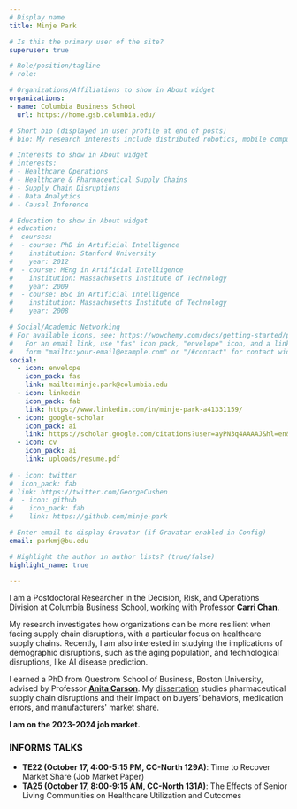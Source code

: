 ```yaml
---
# Display name
title: Minje Park

# Is this the primary user of the site?
superuser: true

# Role/position/tagline
# role: 

# Organizations/Affiliations to show in About widget
organizations:
- name: Columbia Business School
  url: https://home.gsb.columbia.edu/

# Short bio (displayed in user profile at end of posts)
# bio: My research interests include distributed robotics, mobile computing and programmable matter.

# Interests to show in About widget
# interests:
# - Healthcare Operations
# - Healthcare & Pharmaceutical Supply Chains
# - Supply Chain Disruptions
# - Data Analytics
# - Causal Inference

# Education to show in About widget
# education:
#  courses:
#  - course: PhD in Artificial Intelligence
#    institution: Stanford University
#    year: 2012
#  - course: MEng in Artificial Intelligence
#    institution: Massachusetts Institute of Technology
#    year: 2009
#  - course: BSc in Artificial Intelligence
#    institution: Massachusetts Institute of Technology
#    year: 2008

# Social/Academic Networking
# For available icons, see: https://wowchemy.com/docs/getting-started/page-builder/#icons
#   For an email link, use "fas" icon pack, "envelope" icon, and a link in the
#   form "mailto:your-email@example.com" or "/#contact" for contact widget.
social:
  - icon: envelope
    icon_pack: fas
    link: mailto:minje.park@columbia.edu
  - icon: linkedin
    icon_pack: fab
    link: https://www.linkedin.com/in/minje-park-a41331159/
  - icon: google-scholar 
    icon_pack: ai
    link: https://scholar.google.com/citations?user=ayPN3q4AAAAJ&hl=en&oi=ao
  - icon: cv
    icon_pack: ai
    link: uploads/resume.pdf
    
# - icon: twitter
#  icon_pack: fab
# link: https://twitter.com/GeorgeCushen
#  - icon: github
#    icon_pack: fab
#    link: https://github.com/minje-park

# Enter email to display Gravatar (if Gravatar enabled in Config)
email: parkmj@bu.edu

# Highlight the author in author lists? (true/false)
highlight_name: true

---
```

I am a Postdoctoral Researcher in the Decision, Risk, and Operations Division at Columbia Business School, working with Professor [**Carri Chan**](http://www.columbia.edu/~cc3179/).

My research investigates how organizations can be more resilient when facing supply chain disruptions, with a particular focus on healthcare supply chains.
Recently, I am also interested in studying the implications of demographic disruptions, such as the aging population, and technological disruptions, like AI disease prediction.

I earned a PhD from Questrom School of Business, Boston University, advised by Professor [**Anita Carson**](https://www.bu.edu/questrom/profile/anita-carson/). My [dissertation](https://www.proquest.com/docview/2709946391?pq-origsite=gscholar&fromopenview=true) studies pharmaceutical supply chain disruptions and their impact on buyers’ behaviors, medication errors, and manufacturers' market share.

**I am on the 2023-2024 job market.**
 
### INFORMS TALKS
* **TE22 (October 17, 4:00-5:15 PM, CC-North 129A)**: Time to Recover Market Share (Job Market Paper)
* **TA25 (October 17, 8:00-9:15 AM, CC-North 131A)**: The Effects of Senior Living Communities on Healthcare Utilization and Outcomes
